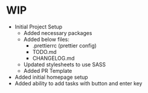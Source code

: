 # WIP

- Initial Project Setup
  - Added necessary packages
  - Added below files:
    - .prettierrc (prettier config)
    - TODO.md
    - CHANGELOG.md
  - Updated stylesheets to use SASS
  - Added PR Template
- Added initial homepage setup
- Added ability to add tasks with button and enter key
